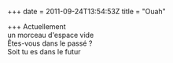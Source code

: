 +++
date = 2011-09-24T13:54:53Z
title = "Ouah"

+++ 
Actuellement   
un morceau d'espace vide   
Êtes-vous dans le passé ?   
Soit tu es dans le futur 
